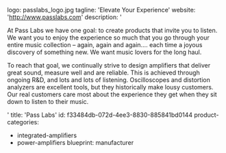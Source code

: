 logo: passlabs_logo.jpg
tagline: 'Elevate Your Experience'
website: 'http://www.passlabs.com'
description: '<p>At Pass Labs we have one goal: to create products that invite you to listen. We want you to enjoy the experience so much that you go through your entire music collection – again, again and again…. each time a joyous discovery of something new. We want music lovers for the long haul.</p><p>To reach that goal, we continually strive to design amplifiers that deliver great sound, measure well and are reliable. This is achieved through ongoing R&amp;D, and lots and lots of listening. Oscilloscopes and distortion analyzers are excellent tools, but they historically make lousy customers. Our real customers care most about the experience they get when they sit down to listen to their music.</p>'
title: 'Pass Labs'
id: f33484db-072d-4ee3-8830-885841bd0144
product-categories:
  - integrated-amplifiers
  - power-amplifiers
blueprint: manufacturer
